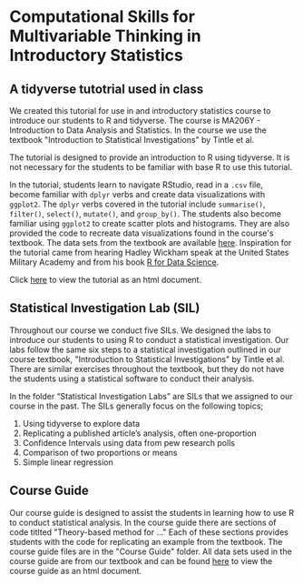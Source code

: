 # Computational Skills for Multivariable Thinking in Introductory Statistics

## A tidyverse tutotrial used in class

We created this tutorial for use in and introductory statistics course to introduce our students to R and tidyverse.  The course is MA206Y - Introduction to Data Analysis and Statistics.  In the course we use the textbook "Introduction to Statistical Investigations" by Tintle et al.

The tutorial is designed to provide an introduction to R using tidyverse.  It is not necessary for the students to be familiar with base R to use this tutorial.

In the tutorial, students learn to navigate RStudio, read in a `.csv` file, become familiar with `dplyr` verbs and create data visualizations with `ggplot2`.  The `dplyr` verbs covered in the tutorial include `summarise()`, `filter()`, `select()`, `mutate()`, and `group_by()`.  The students also become familiar using `ggplot2` to create scatter plots and histograms.  They are also provided the code to recreate data visualizations found in the course's textbook.  The data sets from the textbook are available [here](http://www.isi-stats.com/isi/data.html).  Inspiration for the tutorial came from hearing Hadley Wickham speak at the United States Military Academy and from his book [R for Data Science](https://r4ds.had.co.nz/index.html).

Click [here](http://htmlpreview.github.io/?https://github.com/bryaneadams/Computational-Skills-for-Multivariable-Thinking-in-Introductory-Statistics/blob/master/Introduction%20to%20RStudio%20and%20tidyverse%20files/MA206_Introduction_to_RStudio_and_Tidyverse.html) to view the tutorial as an html document.



## Statistical Investigation Lab (SIL)

Throughout our course we conduct five SILs. We designed the labs to introduce  our students to using R to conduct a statistical investigation.  Our labs follow the same six steps to a statistical investigation outlined in our course textbook, "Introduction to Statistical Investigations" by Tintle et al.  There are similar exercises throughout the textbook, but they do not have the students using a statistical software to conduct their analysis.

In the folder “Statistical Investigation Labs” are SILs that we assigned to our course in the past.  The SILs generally focus on the following topics;
1.	Using tidyverse to explore data
2.	Replicating a published article’s analysis, often one-proportion
3.	Confidence Intervals using data from pew research polls
4.	Comparison of two proportions or means 
5.	Simple linear regression

## Course Guide

Our course guide is designed to assist the students in learning how to use R to conduct statistical analysis.  In the course guide there are sections of code titlted "Theory-based method for ..."  Each of these sections provides students with the code for replicating an example from the textbook.  The course guide files are in the "Course Guide" folder.  All data sets used in the course guide are from our textbook and can be found [here](http://htmlpreview.github.io/?https://github.com/bryaneadams/Computational-Skills-for-Multivariable-Thinking-in-Introductory-Statistics/blob/master/MA206Y%20Course%20Guide/MA206Y_Course_Guide.html) to view the course guide as an html document.
